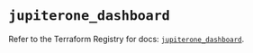 # `jupiterone_dashboard`

Refer to the Terraform Registry for docs: [`jupiterone_dashboard`](https://registry.terraform.io/providers/jupiterone/jupiterone/1.16.3/docs/resources/dashboard).
